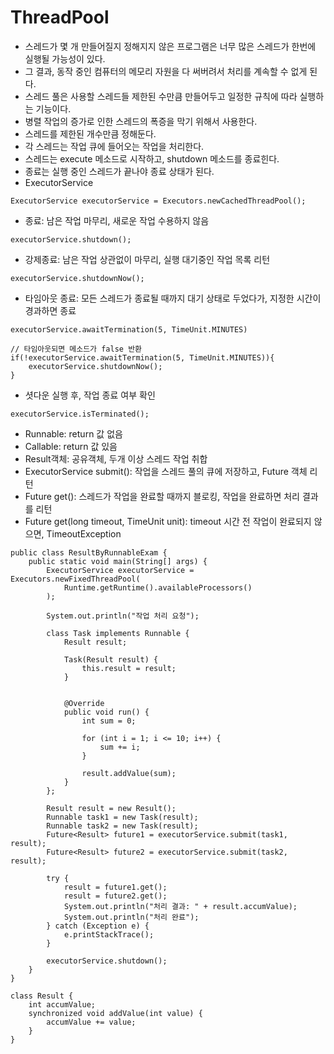 # ThreadPool

- 스레드가 몇 개 만들어질지 정해지지 않은 프로그램은 너무 많은 스레드가 한번에 실행될 가능성이 있다.
- 그 결과, 동작 중인 컴퓨터의 메모리 자원을 다 써버려서 처리를 계속할 수 없게 된다.
- 스레드 풀은 사용할 스레드들 제한된 수만큼 만들어두고 일정한 규칙에 따라 실행하는 기능이다.
- 병렬 작업의 증가로 인한 스레드의 폭증을 막기 위해서 사용한다.
- 스레드를 제한된 개수만큼 정해둔다.
- 각 스레드는 작업 큐에 들어오는 작업을 처리한다.
- 스레드는 execute 메소드로 시작하고, shutdown 메소드를 종료힌다.
- 종료는 실행 중인 스레드가 끝나야 종료 상태가 된다.
- ExecutorService
````
ExecutorService executorService = Executors.newCachedThreadPool();
````
- 종료: 남은 작업 마무리, 새로운 작업 수용하지 않음
````
executorService.shutdown();
````
- 강제종료: 남은 작업 상관없이 마무리, 실행 대기중인 작업 목록 리턴
````
executorService.shutdownNow();
````
- 타임아웃 종료: 모든 스레드가 종료될 때까지 대기 상태로 두었다가, 지정한 시간이 경과하면 종료
````
executorService.awaitTermination(5, TimeUnit.MINUTES)
````
````
// 타임아웃되면 메소드가 false 반환
if(!executorService.awaitTermination(5, TimeUnit.MINUTES)){
	executorService.shutdownNow();
}
````
- 셧다운 실행 후, 작업 종료 여부 확인
````
executorService.isTerminated();
````

- Runnable: return 값 없음
- Callable: return 값 있음
- Result객체: 공유객체, 두개 이상 스레드 작업 취합
- ExecutorService submit(): 작업을 스레드 풀의 큐에 저장하고, Future 객체 리턴
- Future get(): 스레드가 작업을 완료할 때까지 블로킹, 작업을 완료하면 처리 결과를 리턴
- Future get(long timeout, TimeUnit unit): timeout 시간 전 작업이 완료되지 않으면, TimeoutException

````
public class ResultByRunnableExam {
    public static void main(String[] args) {
        ExecutorService executorService = Executors.newFixedThreadPool(
            Runtime.getRuntime().availableProcessors()
        );
        
        System.out.println("작업 처리 요청");
        
        class Task implements Runnable {
            Result result;
                
            Task(Result result) {
                this.result = result;
            }
            
            
            @Override
            public void run() {
                int sum = 0;
                
                for (int i = 1; i <= 10; i++) {
                    sum += i;
                }
                
                result.addValue(sum);
            }
        };
        
        Result result = new Result();
        Runnable task1 = new Task(result);
        Runnable task2 = new Task(result);
        Future<Result> future1 = executorService.submit(task1, result);
        Future<Result> future2 = executorService.submit(task2, result);
        
        try {
            result = future1.get();
            result = future2.get();
            System.out.println("처리 결과: " + result.accumValue);
            System.out.println("처리 완료");
        } catch (Exception e) {
            e.printStackTrace();
        }
        
        executorService.shutdown();
    }
}
 
class Result {
    int accumValue;
    synchronized void addValue(int value) {
        accumValue += value;
    }
}
````